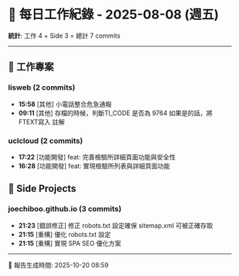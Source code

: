# 📅 每日工作紀錄 - 2025-08-08 (週五)

**統計**: 工作 4 + Side 3 = 總計 7 commits

---

## 💼 工作專案

### lisweb (2 commits)

- **15:58** [其他] 小電話整合危急通報
- **09:11** [其他] 存檔的時候，判斷TI_CODE 是否為 9764 如果是的話，將FTEXT寫入 註解

### uclcloud (2 commits)

- **17:22** [功能開發] feat: 完善檢驗所詳細頁面功能與安全性
- **16:28** [功能開發] feat: 實現檢驗所列表與詳細頁面功能

## 🎨 Side Projects

### joechiboo.github.io (3 commits)

- **21:23** [錯誤修正] 修正 robots.txt 設定確保 sitemap.xml 可被正確存取
- **21:15** [重構] 優化 robots.txt 設定
- **21:15** [重構] 實現 SPA SEO 優化方案

---

📅 報告生成時間: 2025-10-20 08:59
